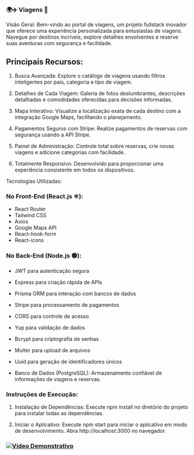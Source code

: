 ### 🌍✈️ Viagens  🚀

Visão Geral:
Bem-vindo ao portal de viagens, um projeto fullstack inovador que oferece uma experiência personalizada para entusiastas de viagens. Navegue por destinos incríveis, explore detalhes envolventes e reserve suas aventuras com segurança e facilidade.

## Principais Recursos:
1. Busca Avançada:
Explore o catálogo de viagens usando filtros inteligentes por país, categoria e tipo de viagem.

2. Detalhes de Cada Viagem:
Galeria de fotos deslumbrantes, descrições detalhadas e comodidades oferecidas para decisões informadas.

3. Mapa Interativo:
Visualize a localização exata de cada destino com a integração Google Maps, facilitando o planejamento.

4. Pagamentos Seguros com Stripe:
Realize pagamentos de reservas com segurança usando a API Stripe.

5. Painel de Administração:
Controle total sobre reservas, crie novas viagens e adicione categorias com facilidade.

6. Totalmente Responsivo:
Desenvolvido para proporcionar uma experiência consistente em todos os dispositivos.

Tecnologias Utilizadas:
### No Front-End (React.js ⚛️):
- React Router
- Tailwind CSS
- Axios
- Google Maps API
- React-hook-form
- React-icons
 
### No Back-End (Node.js 🟢):
- JWT para autenticação segura
- Express para criação rápida de APIs
- Prisma ORM para interação com bancos de dados
- Stripe para processamento de pagamentos
- CORS para controle de acesso
- Yup para validação de dados
- Bcrypt para criptografia de senhas
- Multer para upload de arquivos
- Uuid para geração de identificadores únicos
  
- Banco de Dados (PostgreSQL):
Armazenamento confiável de informações de viagens e reservas.

### Instruções de Execução:
1. Instalação de Dependências:
Execute npm install no diretório do projeto para instalar todas as dependências.

2. Iniciar o Aplicativo:
Execute npm start para iniciar o aplicativo em modo de desenvolvimento. Abra http://localhost:3000 no navegador.

### [![Vídeo Demonstrativo](https://img.youtube.com/vi/SEU-ID-YOUTUBE/0.jpg)](https://clipchamp.com/watch/hIfE219eZbt)
